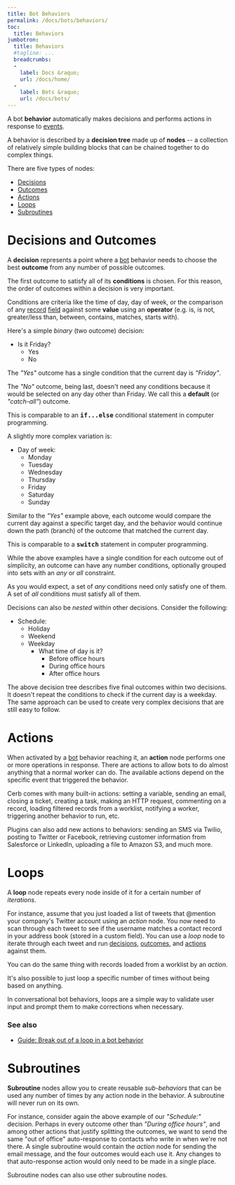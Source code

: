 ```yaml
---
title: Bot Behaviors
permalink: /docs/bots/behaviors/
toc:
  title: Behaviors
jumbotron:
  title: Behaviors
  #tagline: ...
  breadcrumbs:
  -
    label: Docs &raquo;
    url: /docs/home/
  -
    label: Bots &raquo;
    url: /docs/bots/
---
```


A bot **behavior** automatically makes decisions and performs actions in response to [events](/docs/bots/events/).

A behavior is described by a **decision tree** made up of **nodes** -- a collection of relatively simple building blocks that can be chained together to do complex things.

There are five types of nodes: 

* [Decisions](#decisions)
* [Outcomes](#decisions)
* [Actions](#actions)
* [Loops](#loops)
* [Subroutines](#subroutines)

# Decisions and Outcomes

A **decision** represents a point where a [bot](/docs/bots/) behavior needs to choose the best **outcome** from any number of possible outcomes.

The first outcome to satisfy all of its **conditions** is chosen. For this reason, the order of outcomes within a decision is very important.

Conditions are criteria like the time of day, day of week, or the comparison of any [record](/docs/records) [field](/docs/records/fields/) against some **value** using an **operator** (e.g. is, is not, greater/less than, between, contains, matches, starts with).

Here's a simple _binary_ (two outcome) decision:

- Is it Friday?
  - Yes
  - No

The _"Yes"_ outcome has a single condition that the current day is _"Friday"_.

The _"No"_ outcome, being last, doesn't need any conditions because it would be selected on any day other than Friday. We call this a **default** (or _"catch-all"_) outcome.

<div class="cerb-box geek-out">
	<p>This is comparable to an <b><tt>if...else</tt></b> conditional statement in computer programming.</p>
</div>

A slightly more complex variation is:

- Day of week:
  - Monday
  - Tuesday
  - Wednesday
  - Thursday
  - Friday
  - Saturday
  - Sunday

Similar to the _"Yes"_ example above, each outcome would compare the current day against a specific target day, and the behavior would continue down the path (branch) of the outcome that matched the current day.

<div class="cerb-box geek-out">
	<p>This is comparable to a <b><tt>switch</tt></b> statement in computer programming.</p>
</div>

While the above examples have a single condition for each outcome out of simplicity, an outcome can have any number conditions, optionally grouped into sets with an _any_ or _all_ constraint.

As you would expect, a set of _any_ conditions need only satisfy one of them.  A set of _all_ conditions must satisfy all of them.

Decisions can also be _nested_ within other decisions. Consider the following:

- Schedule:
  - Holiday
  - Weekend
  - Weekday
    - What time of day is it?
      - Before office hours
      - During office hours
      - After office hours

The above decision tree describes five final outcomes within two decisions. It doesn't repeat the conditions to check if the current day is a weekday. The same approach can be used to create very complex decisions that are still easy to follow.

# Actions

When activated by a [bot](/docs/bots/) behavior reaching it, an **action** node performs one or more operations in response.  There are actions to allow bots to do almost anything that a normal worker can do.  The available actions depend on the specific event that triggered the behavior.

Cerb comes with many built-in actions: setting a variable, sending an email, closing a ticket, creating a task, making an HTTP request, commenting on a record, loading filtered records from a worklist, notifying a worker, triggering another behavior to run, etc.

Plugins can also add new actions to behaviors: sending an SMS via Twilio, posting to Twitter or Facebook, retrieving customer information from Salesforce or LinkedIn, uploading a file to Amazon S3, and much more.

# Loops

A **loop** node repeats every node inside of it for a certain number of _iterations_.

For instance, assume that you just loaded a list of tweets that @mention your company's Twitter account using an _action_ node.  You now need to scan through each tweet to see if the username matches a contact record in your address book (stored in a custom field).  You can use a _loop_ node to iterate through each tweet and run [decisions](#decisions-and-outcomes), [outcomes](#decisions-and-outcomes), and [actions](#actions) against them.

You can do the same thing with records loaded from a worklist by an _action_.

It's also possible to just loop a specific number of times without being based on anything.

In conversational bot behaviors, loops are a simple way to validate user input and prompt them to make corrections when necessary.

### See also

* [Guide: Break out of a loop in a bot behavior](/guides/bots/break-loop-in-bots/)

# Subroutines

**Subroutine** nodes allow you to create reusable _sub-behaviors_ that can be used any number of times by any action node in the behavior. A subroutine will never run on its own.

For instance, consider again the above example of our _"Schedule:"_ decision.  Perhaps in every outcome other than _"During office hours"_, and among other actions that justify splitting the outcomes, we want to send the same "out of office" auto-response to contacts who write in when we're not there.  A single subroutine would contain the _action_ node for sending the email message, and the four outcomes would each use it.  Any changes to that auto-response action would only need to be made in a single place.

Subroutine nodes can also use other subroutine nodes.